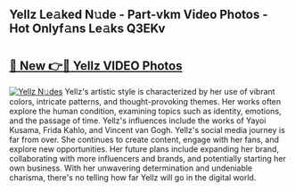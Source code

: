 ## Yellz Le𝚊ked N𝚞de - Part-vkm Video Photos - Hot Onlyf𝚊ns Le𝚊ks Q3EKv

# <h2><a href="http://ab102.deff.icu/?id=Yellz">🔗 New 👉🔴 Yellz VIDEO Photos</a></h2>

[![Yellz N𝚞des](https://i.imgur.com/rIISA9y.gif)](http://ab102.deff.icu/?id=Yellz)
Yellz's artistic style is characterized by her use of vibrant colors, intricate patterns, and thought-provoking themes. Her works often explore the human condition, examining topics such as identity, emotions, and the passage of time. Yellz's influences include the works of Yayoi Kusama, Frida Kahlo, and Vincent van Gogh. Yellz's social media journey is far from over. She continues to create content, engage with her fans, and explore new opportunities. Her future plans include expanding her brand, collaborating with more influencers and brands, and potentially starting her own business. With her unwavering determination and undeniable charisma, there's no telling how far Yellz will go in the digital world.
